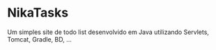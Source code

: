 # NikaTasks
Um simples site de todo list desenvolvido em Java utilizando Servlets, Tomcat, Gradle, BD, ...
